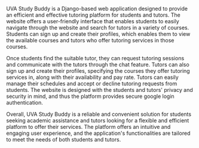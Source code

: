 UVA Study Buddy is a Django-based web application designed to provide an efficient and effective tutoring platform for students and tutors. The website offers a user-friendly interface that enables students to easily navigate through the website and search for tutors in a variety of courses. Students can sign up and create their profiles, which enables them to view the available courses and tutors who offer tutoring services in those courses.

Once students find the suitable tutor, they can request tutoring sessions and communicate with the tutors through the chat feature. Tutors can also sign up and create their profiles, specifying the courses they offer tutoring services in, along with their availability and pay rate. Tutors can easily manage their schedules and accept or decline tutoring requests from students. The website is designed with the students and tutors' privacy and security in mind, and thus the platform provides secure google login authentication.

Overall, UVA Study Buddy is a reliable and convenient solution for students seeking academic assistance and tutors looking for a flexible and efficient platform to offer their services. The platform offers an intuitive and engaging user experience, and the application's functionalities are tailored to meet the needs of both students and tutors.
